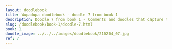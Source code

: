 ```yaml
---
layout: doodlebook
title: Wupadupa doodlebook - doodle 7 from book 1
description: Doodle 7 from book 1 - Comments and doodles that capture the essence of this event  
slug: /doodlebook/book-1/doodle-7.html
book: 1
doodle_image: ../../../images/doodlebook/210204_07.jpg
ref: 7
---	  
```

																																																																							